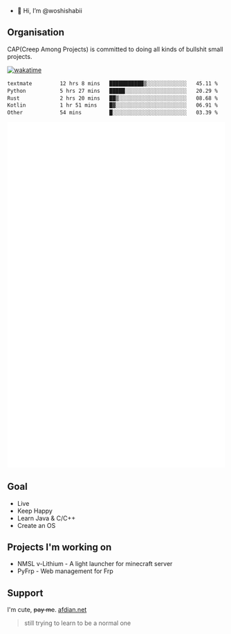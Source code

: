 - 👋 Hi, I’m @woshishabii

## Organisation

CAP(Creep Among Projects) is committed to doing all kinds of bullshit small projects.

[![wakatime](https://wakatime.com/badge/user/34d02784-acc1-4a16-82d7-33fdb53c4ed6.svg)](https://wakatime.com/@34d02784-acc1-4a16-82d7-33fdb53c4ed6)

<!--START_SECTION:waka-->

```txt
textmate         12 hrs 8 mins   ███████████▒░░░░░░░░░░░░░   45.11 %
Python           5 hrs 27 mins   █████░░░░░░░░░░░░░░░░░░░░   20.29 %
Rust             2 hrs 20 mins   ██▒░░░░░░░░░░░░░░░░░░░░░░   08.68 %
Kotlin           1 hr 51 mins    █▓░░░░░░░░░░░░░░░░░░░░░░░   06.91 %
Other            54 mins         █░░░░░░░░░░░░░░░░░░░░░░░░   03.39 %
```

<!--END_SECTION:waka-->

![card](https://github.com/woshishabii/netease-cloud-music-card/blob/main/card.svg)

## Goal
- Live
- Keep Happy
- Learn Java & C/C++
- Create an OS

## Projects I'm working on

- NMSL v-Lithium - A light launcher for minecraft server
- PyFrp - Web management for Frp


## Support
I'm cute, ~~pay me~~.
[afdian.net](https://afdian.net/a/woshishabi)

> still trying to learn to be a normal one

<!---
woshishabii/woshishabii is a ✨ special ✨ repository because its `README.md` (this file) appears on your GitHub profile.
You can click the Preview link to take a look at your changes.
--->
